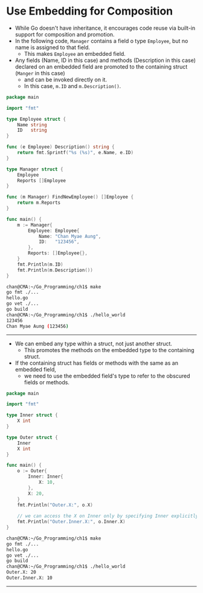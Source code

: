 # Use Embedding for Composition

- While Go doesn't have inheritance, it encourages code reuse via built-in support for composition and promotion.
- In the following code, `Manager` contains a field o type `Employee`, but no name is assigned to that field. 
  - This makes `Employee` an embedded field.
- Any fields (Name, ID in this case) and methods (Description in this case) declared on an embedded field are promoted to the containing struct (`Manger` in this case) 
  - and can be invoked directly on it.
  - In this case, `m.ID` and `m.Description()`.

```go
package main

import "fmt"

type Employee struct {
	Name string
	ID   string
}

func (e Employee) Description() string {
	return fmt.Sprintf("%s (%s)", e.Name, e.ID)
}

type Manager struct {
	Employee
	Reports []Employee
}

func (m Manager) FindNewEmployee() []Employee {
	return m.Reports
}

func main() {
	m := Manager{
		Employee: Employee{
			Name: "Chan Myae Aung",
			ID:   "123456",
		},
		Reports: []Employee{},
	}
	fmt.Println(m.ID)
	fmt.Println(m.Description())
}
```

```sh
chan@CMA:~/Go_Programming/ch1$ make
go fmt ./...
hello.go
go vet ./...
go build
chan@CMA:~/Go_Programming/ch1$ ./hello_world
123456
Chan Myae Aung (123456)
```

---

- We can embed any type within a struct, not just another struct. 
  - This promotes the methods on the embedded type to the containing struct.
- If the containing struct has fields or methods with the same as an embedded field,
  - we need to use the embedded field's type to refer to the obscured fields or methods.

```go
package main

import "fmt"

type Inner struct {
	X int
}

type Outer struct {
	Inner
	X int
}

func main() {
	o := Outer{
		Inner: Inner{
			X: 10,
		},
		X: 20,
	}
	fmt.Println("Outer.X:", o.X)
    
    // we can access the X on Inner only by specifying Inner explicitly
	fmt.Println("Outer.Inner.X:", o.Inner.X)
}
```

```sh
chan@CMA:~/Go_Programming/ch1$ make
go fmt ./...
hello.go
go vet ./...
go build
chan@CMA:~/Go_Programming/ch1$ ./hello_world
Outer.X: 20
Outer.Inner.X: 10
```

---

